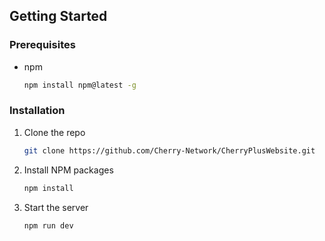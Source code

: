 <!-- GETTING STARTED -->

## Getting Started

### Prerequisites

- npm
  ```sh
  npm install npm@latest -g
  ```

### Installation

1. Clone the repo
   ```sh
   git clone https://github.com/Cherry-Network/CherryPlusWebsite.git
   ```
2. Install NPM packages
   ```sh
   npm install
   ```
3. Start the server
   ```sh
   npm run dev
   ```
